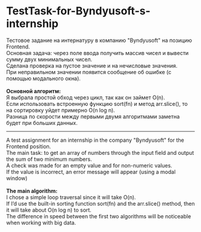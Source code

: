 # TestTask-for-Byndyusoft-s-internship
Тестовое задание на интернатуру в компанию "Byndyusoft" на позицию Frontend. <br>
Основная задача: через поле ввода получить массив чисел и вывести сумму двух минимальных чисел. <br>
Сделана проверка на пустое значение и на нечисловые значения. <br>
При неправильном значении появится сообщение об ошибке (с помощью модального окна).<br>
<br>
**Основной алгоритм:**<br>
Я выбрала простой обход через цикл, так как он займет O(n).<br>
Если использовать встроенную функцию sort(fn) и метод arr.slice(), то на сортировку уйдет примерно O(n log n).<br>
Разница по скорости между первыми двумя алгоритмами заметна будет при больших данных.<br>
__________________________________________________________________
A test assignment for an internship in the company "Byndyusoft" for the Frontend position. <br>
The main task: to get an array of numbers through the input field and output the sum of two minimum numbers. <br>
A check was made for an empty value and for non-numeric values. <br>
If the value is incorrect, an error message will appear (using a modal window)<br>
<br>
**The main algorithm:**<br>
I chose a simple loop traversal since it will take O(n).<br>
If I’d use the built-in sorting function sort(fn) and the arr.slice() method, then it will take about O(n log n) to sort.<br>
The difference in speed between the first two algorithms will be noticeable when working with big data.<br>
